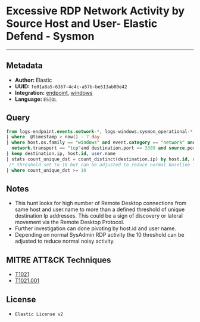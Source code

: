 # Excessive RDP Network Activity by Source Host and User- Elastic Defend - Sysmon

---

## Metadata

- **Author:** Elastic
- **UUID:** `fe01a8a5-6367-4c4c-a57b-be513ab80e42`
- **Integration:** [endpoint](https://docs.elastic.co/integrations/endpoint), [windows](https://docs.elastic.co/integrations/windows)
- **Language:** `ES|QL`

## Query

```sql
from logs-endpoint.events.network-*, logs-windows.sysmon_operational-* 
| where  @timestamp > now() - 7 day 
| where host.os.family == "windows" and event.category == "network" and network.direction == "egress" and 
  network.transport == "tcp"and destination.port == 3389 and source.port >= 49152 
| keep destination.ip, host.id, user.name
| stats count_unique_dst = count_distinct(destination.ip) by host.id, user.name
 /* threshold set to 10 but can be adjusted to reduce normal baseline in your env */
| where count_unique_dst >= 10
```

## Notes

- This hunt looks for high number of Remote Desktop connections from same host and user.name to more than a defined threshold of unique destination Ip addresses. This could be a sign of discovery or lateral movement via the Remote Desktop Protocol.
- Further investigation can done pivoting by host.id and user name.
- Depending on normal SysAdmin RDP activity the 10 threshold can be adjusted to reduce normal noisy activity.
## MITRE ATT&CK Techniques

- [T1021](https://attack.mitre.org/techniques/T1021)
- [T1021.001](https://attack.mitre.org/techniques/T1021/001)

## License

- `Elastic License v2`
